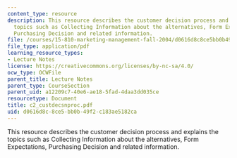 ```yaml
---
content_type: resource
description: This resource describes the customer decision process and explains the
  topics such as Collecting Information about the alternatives, Form Expectations,
  Purchasing Decision and related information.
file: /courses/15-810-marketing-management-fall-2004/d0616d8c8ce5bb0b49f2c183ae5182ca_c2_custdecsnproc.pdf
file_type: application/pdf
learning_resource_types:
- Lecture Notes
license: https://creativecommons.org/licenses/by-nc-sa/4.0/
ocw_type: OCWFile
parent_title: Lecture Notes
parent_type: CourseSection
parent_uid: a12209c7-40e6-ae18-5fad-4daa3dd035ce
resourcetype: Document
title: c2_custdecsnproc.pdf
uid: d0616d8c-8ce5-bb0b-49f2-c183ae5182ca
---
```

This resource describes the customer decision process and explains the topics such as Collecting Information about the alternatives, Form Expectations, Purchasing Decision and related information.